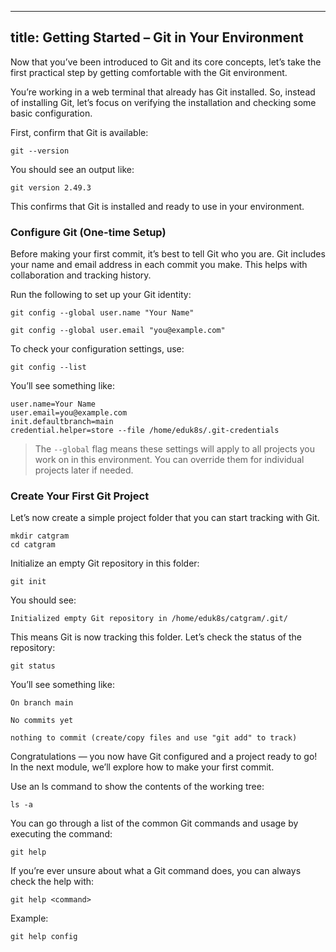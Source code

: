 
---
title: Getting Started – Git in Your Environment
---

Now that you’ve been introduced to Git and its core concepts, let’s take the first practical step by getting comfortable with the Git environment.

You’re working in a web terminal that already has Git installed. So, instead of installing Git, let’s focus on verifying the installation and checking some basic configuration.

First, confirm that Git is available:

```execute
git --version
```
You should see an output like:

```
git version 2.49.3
```
This confirms that Git is installed and ready to use in your environment.

### Configure Git (One-time Setup) ###
Before making your first commit, it’s best to tell Git who you are. Git includes your name and email address in each commit you make. This helps with collaboration and tracking history.

Run the following to set up your Git identity:
```copy-and-edit
git config --global user.name "Your Name"
```
```copy-and-edit
git config --global user.email "you@example.com"
```
To check your configuration settings, use:
```execute
git config --list
```
You’ll see something like:
```
user.name=Your Name
user.email=you@example.com
init.defaultbranch=main
credential.helper=store --file /home/eduk8s/.git-credentials
```
> The `--global` flag means these settings will apply to all projects you work on in this environment. You can override them for individual projects later if needed.

### Create Your First Git Project ###
Let’s now create a simple project folder that you can start tracking with Git.

```execute
mkdir catgram
cd catgram
```
Initialize an empty Git repository in this folder:
```execute
git init
```
You should see:
```
Initialized empty Git repository in /home/eduk8s/catgram/.git/
```
This means Git is now tracking this folder.
Let’s check the status of the repository:
```execute
git status
```
You’ll see something like:
```
On branch main

No commits yet

nothing to commit (create/copy files and use "git add" to track)
```

Congratulations — you now have Git configured and a project ready to go! In the next module, we’ll explore how to make your first commit.


Use an ls command to show the contents of the working tree:
```execute
ls -a
```

You can go through a list of the common Git commands and usage by executing the command:
```execute
git help
```

If you’re ever unsure about what a Git command does, you can always check the help with:

```copy-and-edit
git help <command>
```
Example:

```execute
git help config
```
